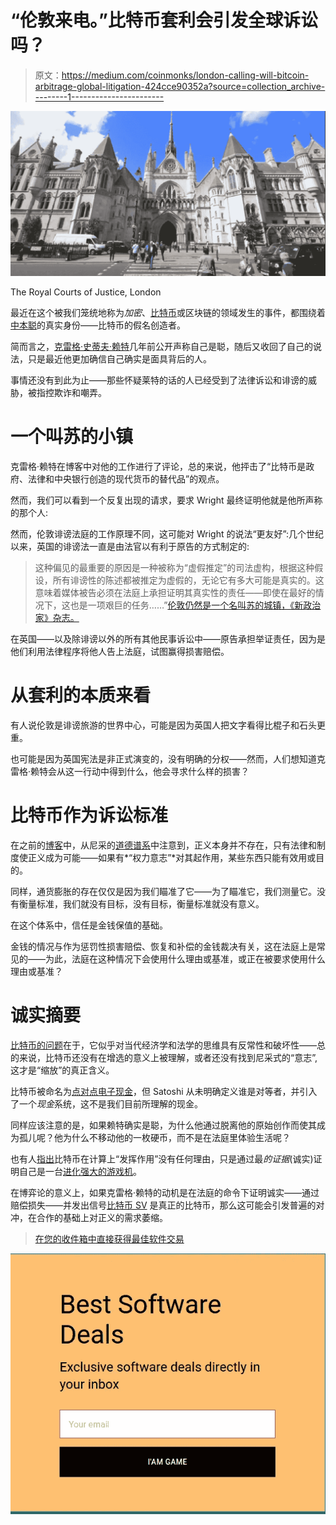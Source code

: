 # “伦敦来电。”比特币套利会引发全球诉讼吗？

> 原文：<https://medium.com/coinmonks/london-calling-will-bitcoin-arbitrage-global-litigation-424cce90352a?source=collection_archive---------1----------------------->

![](img/0cec35a833fb02aa9ef1ad9c1a327509.png)

The Royal Courts of Justice, London

最近在这个被我们笼统地称为*加密*、[比特币](https://en.wikipedia.org/wiki/Bitcoin)或区块链的领域发生的事件，都围绕着[中本聪](https://en.wikipedia.org/wiki/Satoshi_Nakamoto)的真实身份——比特币的假名创造者。

简而言之，[克雷格·史蒂夫·赖特](https://en.wikipedia.org/wiki/Craig_Steven_Wright)几年前公开声称自己是聪，随后又收回了自己的说法，只是最近他更加确信自己确实是面具背后的人。

事情还没有到此为止——那些怀疑莱特的话的人已经受到了法律诉讼和诽谤的威胁，被指控欺诈和嘲弄。

# 一个叫苏的小镇

克雷格·赖特在博客中对他的工作进行了评论，总的来说，他抨击了“比特币是政府、法律和中央银行创造的现代货币的替代品”的观点。

然而，我们可以看到一个反复出现的请求，要求 Wright 最终证明他就是他所声称的那个人:

然而，伦敦诽谤法庭的工作原理不同，这可能对 Wright 的说法“更友好”:几个世纪以来，英国的诽谤法一直是由法官以有利于原告的方式制定的:

> 这种偏见的最重要的原因是一种被称为“虚假推定”的司法虚构，根据这种假设，所有诽谤性的陈述都被推定为虚假的，无论它有多大可能是真实的。这意味着媒体被告必须在法庭上承担证明其真实性的责任——即使在最好的情况下，这也是一项艰巨的任务……”[伦敦仍然是一个名叫苏的城镇，《新政治家》杂志。](https://www.newstatesman.com/law-and-reform/2011/04/libel-bill-media-speech)

在英国——以及除诽谤以外的所有其他民事诉讼中——原告承担举证责任，因为是他们利用法律程序将他人告上法庭，试图赢得损害赔偿。

# 从套利的本质来看

有人说伦敦是诽谤旅游的世界中心，可能是因为英国人把文字看得比棍子和石头更重。

也可能是因为英国宪法是非正式演变的，没有明确的分权——然而，人们想知道克雷格·赖特会从这一行动中得到什么，他会寻求什么样的损害？

# 比特币作为诉讼标准

在之前的[博客](/coinmonks/bitcoin-as-a-litigation-standard-c56e82c5966f)中，从尼采的[道德谱系](https://www.sparknotes.com/philosophy/genealogyofmorals/section6/)中注意到，正义本身并不存在，只有法律和制度使正义成为可能——如果有*“权力意志”*对其起作用，某些东西只能有效用或目的。

同样，通货膨胀的存在仅仅是因为我们瞄准了它——为了瞄准它，我们测量它。没有衡量标准，我们就没有目标，没有目标，衡量标准就没有意义。

在这个体系中，信任是金钱保值的基础。

金钱的情况与作为惩罚性损害赔偿、恢复和补偿的金钱裁决有关，这在法庭上是常见的——为此，法庭在这种情况下会使用什么理由或基准，或正在被要求使用什么理由或基准？

# 诚实摘要

[比特币的问题](/coinmonks/the-bitcoin-problem-4399d89713ab)在于，它似乎对当代经济学和法学的思维具有反常性和破坏性——总的来说，比特币还没有在增选的意义上被理解，或者还没有找到尼采式的“意志”,这才是“缩放”的真正含义。

比特币被命名为[点对点电子现金](https://bitcoin.org/bitcoin.pdf)，但 Satoshi 从未明确定义谁是对等者，并引入了一个*现金*系统，这不是我们目前所理解的现金。

同样应该注意的是，如果赖特确实是聪，为什么他通过脱离他的原始创作而使其成为孤儿呢？他为什么不移动他的一枚硬币，而不是在法庭里体验生活呢？

也有人[指出](/@jongulson/in-nature-of-lien-7da2ccf8dc48)比特币在计算上“发挥作用”没有任何理由，只是通过最*的证据*(诚实)证明自己是一台[进化强大的游戏机](/@joukosalonen/wegetarian-warning-these-are-just-notes-no-reason-to-look-for-the-beef-here-19281f0b0236)。

在博弈论的意义上，如果克雷格·赖特的动机是在法庭的命令下证明诚实——通过赔偿损失——并发出信号[比特币 SV](https://bitcoinsv.io/) 是真正的比特币，那么这可能会引发普遍的对冲，在合作的基础上对正义的需求萎缩。

> [在您的收件箱中直接获得最佳软件交易](https://coincodecap.com/?utm_source=coinmonks)

[![](img/7c0b3dfdcbfea594cc0ae7d4f9bf6fcb.png)](https://coincodecap.com/?utm_source=coinmonks)